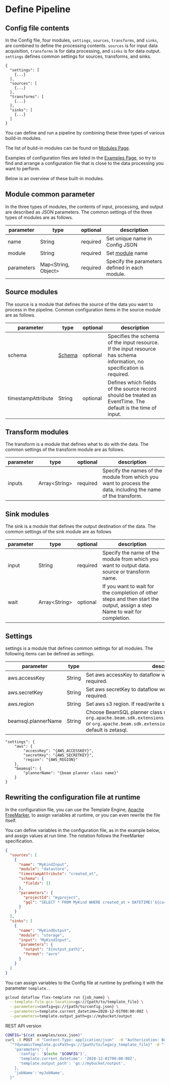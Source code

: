 # Define Pipeline

## Config file contents

In the Config file, four modules, `settings`, `sources`, `transforms`, and `sinks`, are combined to define the processing contents.
`sources` is for input data acquisition, `transforms` is for data processing, and `sinks` is for data output.
`settings` defines common settings for sources, transforms, and sinks.

```JSON:config
{
  "settings": [
    {...}
  ],
  "sources": [
    {...}
  ],
  "transforms": [
    {...}
  ],
  "sinks": [
    {...}
  ]
}
```

You can define and run a pipeline by combining these three types of various build-in modules.

The list of build-in modules can be found on [Modules Page](module/README.md).

Examples of configuration files are listed in the [Examples Page](../../examples/README.md), so try to find and arrange a configuration file that is close to the data processing you want to perform.

Below is an overview of these built-in modules.

## Module common parameter

In the three types of modules, the contents of input, processing, and output are described as JSON parameters.
The common settings of the three types of modules are as follows.

| parameter | type | optional | description |
| --- | --- | --- | --- |
| name | String | required | Set unique name in Config JSON |
| module | String | required | Set [module](module/README.md) name |
| parameters | Map<String, Object\> | required | Specify the parameters defined in each module. |


## Source modules

The source is a module that defines the source of the data you want to process in the pipeline.
Common configuration items in the source module are as follows.

| parameter | type | optional | description |
| --- | --- | --- | --- |
| schema | [Schema](module/source/SCHEMA.md) | optional | Specifies the schema of the input resource. If the input resource has schema information, no specification is required. |
| timestampAttribute | String | optional | Defines which fields of the source record should be treated as EventTime. The default is the time of input. |


## Transform modules

The transform is a module that defines what to do with the data.
The common settings of the transform module are as follows.

| parameter | type | optional | description |
| --- | --- | --- | --- |
| inputs | Array<String\> | required | Specify the names of the module from which you want to process the data, including the name of the transform. |


## Sink modules

The sink is a module that defines the output destination of the data.
The common settings of the sink module are as follows

| parameter | type | optional | description |
| --- | --- | --- | --- |
| input | String | required | Specify the name of the module from which you want to output data. source or transform name. |
| wait | Array<String\> | optional | If you want to wait for the completion of other steps and then start the output, assign a step Name to wait for completion. |

## Settings

settings is a module that defines common settings for all modules.
The following items can be defined as settings.

| parameter | type | description |
| --- | --- | --- |
| aws.accessKey | String | Set aws accessKey to dataflow worker use. If read/write s3, required. |
| aws.secretKey | String | Set aws secretKey to dataflow worker use. If read/write s3, required. |
| aws.region | String | Set aws s3 region. If read/write s3, required. |
| beamsql.plannerName | String | Choose BeamSQL planner class name. `org.apache.beam.sdk.extensions.sql.zetasql.ZetaSQLQueryPlanner` or `org.apache.beam.sdk.extensions.sql.impl.CalciteQueryPlanner`. default is zetasql. |


```JSON:settings
"settings": {
    "aws": {
        "accessKey": "{AWS_ACCESSKEY}",
        "secretKey": "{AWS_SECRETKEY}",
        "region": "{AWS_REGION}"
    },
    "beamsql": {
        "plannerName": "{beam planner class name}"
    }
}
```

## Rewriting the configuration file at runtime

In the configuration file, you can use the Template Engine, [Apache FreeMarker](https://freemarker.apache.org/), to assign variables at runtime, or you can even rewrite the file itself.

You can define variables in the configuration file, as in the example below, and assign values at run time.
The notation follows the FreeMarker specification.

```JSON
{
  "sources": [
    {
      "name": "MyKindInput",
      "module": "datastore",
      "timestampAttribute": "created_at",
      "schema": {
        "fields": []
      },
      "parameters": {
        "projectId": "myproject",
        "gql": "SELECT * FROM MyKind WHERE created_at > DATETIME('${current_datetime}')"
      }
    }
  ],
  "sinks": [
    {
      "name": "MyKindOutput",
      "module": "storage",
      "input": "MyKindInput",
      "parameters": {
        "output": "${output_path}",
        "format": "avro"
      }
    }
  ]
}
```

You can assign variables to the Config file at runtime by prefixing it with the parameter `template.`.

```sh
gcloud dataflow flex-template run {job_name} \
  --template-file-gcs-location=gs://{path/to/template_file} \
  --parameters=config=gs://{path/to/config.json} \
  --parameters=template.current_datetime=2020-12-01T00:00:00Z \
  --parameters=template.output_path=gs://mybucket/output
```

REST API version

```sh
CONFIG="$(cat examples/xxxx.json)"
curl -X POST -H "Content-Type: application/json"  -H "Authorization: Bearer $(gcloud auth print-access-token)" "https://dataflow.googleapis.com/v1b3/projects/${PROJECT_ID}/locations/${REGION}/templates:launch"`
  `"?dynamicTemplate.gcsPath=gs://{path/to/legacy_template_file}" -d "{
    'parameters': {
      'config': '$(echo "$CONFIG")',
      'template.current_datetime': '2020-12-01T00:00:00Z',
      'template.output_path': 'gs://mybucket/output',
    },
    'jobName':'myJobName',
  }"
```